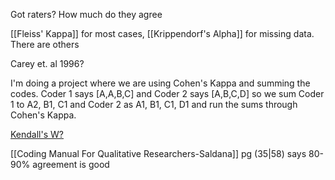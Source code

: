 Got raters? How much do they agree

[[Fleiss' Kappa]] for most cases, [[Krippendorf's Alpha]] for missing data. There are others

Carey et. al 1996?

I'm doing a project where we are using Cohen's Kappa and summing the codes. Coder 1 says \[A,A,B,C\] and Coder 2 says \[A,B,C,D\] so we sum Coder 1 to A2, B1, C1 and Coder 2 as A1, B1, C1, D1 and run the sums through Cohen's Kappa. 

[Kendall's W?](https://en.wikipedia.org/wiki/Kendall%27s_W)

[[Coding Manual For Qualitative Researchers-Saldana]] pg (35|58) says 80-90\% agreement is good
